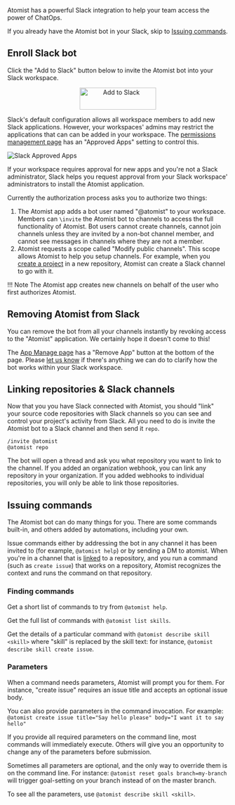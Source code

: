 Atomist has a powerful Slack integration to help your team access the
power of ChatOps.

If you already have the Atomist bot in your Slack, skip to [Issuing commands](#issuing-commands).

## Enroll Slack bot

Click the "Add to Slack" button below to invite the Atomist bot into
your Slack workspace.

<div style="text-align:center;">
  <a href="https://atm.st/2wiDlUe" target="_blank">
    <img alt="Add to Slack" height="50" width="174" src="https://platform.slack-edge.com/img/add_to_slack.png" srcset="https://platform.slack-edge.com/img/add_to_slack.png 1x, https://platform.slack-edge.com/img/add_to_slack@2x.png 2x" />
  </a>
</div>

Slack's default configuration allows all workspace members to add new
Slack applications.  However, your workspaces' admins may restrict the
applications that can can be added in your workspace.  The
[permissions management page][manage-permissions] has an "Approved
Apps" setting to control this.

[manage-permissions]: https://slack.com/apps/manage/permissions

![Slack Approved Apps](img/ApprovedApps.png)

If your workspace requires approval for new apps and you're not a
Slack administrator, Slack helps you request approval from your Slack
workspace' administrators to install the Atomist application.

Currently the authorization process asks you to authorize two things:

1.  The Atomist app adds a bot user named "@atomist" to your workspace.
    Members can `\invite` the Atomist bot to channels to access the
    full functionality of Atomist.  Bot users cannot create channels,
    cannot join channels unless they are invited by a non-bot channel
    member, and cannot see messages in channels where they are not a
    member.
2.  Atomist requests a scope called "Modify public channels".  This
    scope allows Atomist to help you setup channels.  For example,
    when you [create a project][create-project] in a new repository,
    Atomist can create a Slack channel to go with it.

!!! Note
    The Atomist app creates new channels on behalf of the user who
    first authorizes Atomist.

[create-project]: ../developer/create.md (Create Project with Atomist)

## Removing Atomist from Slack

You can remove the bot from all your channels instantly
by revoking access to the "Atomist" application.  We certainly hope it
doesn't come to this!

The [App Manage page][slack-app-settings] has a "Remove App" button at
the bottom of the page.  Please <a class="contact"
href="mailto:support@atomist.com" title="Contact Atomist">let us
know</a> if there's anything we can do to clarify how the bot works
within your Slack workspace.

[slack-app-settings]: https://slack.com/apps/A0HM83NCC-atomist?page=1

## Linking repositories & Slack channels

Now that you you have Slack connected with Atomist, you should "link"
your source code repositories with Slack channels so you can see and
control your project's activity from Slack.  All you need to do is
invite the Atomist bot to a Slack channel and then send it `repo`.

```
/invite @atomist
@atomist repo
```

The bot will open a thread and ask you what repository you want to
link to the channel.  If you added an organization webhook, you can
link any repository in your organization.  If you added webhooks to
individual repositories, you will only be able to link those
repositories.

<script>
	/**
	* Function that tracks a click on an outbound link in Analytics.
	* 
  * We want to track clicks on 'Add to Slack'
	*/
	var trackOutboundLink = function(url) {
		ga('send', 'event', 'outbound', 'click', url, {
			'transport': 'beacon',
			'hitCallback': function(){document.location = url;}
		});
	}
</script>

## Issuing commands

The Atomist bot can do many things for you. There are some commands built-in, and others
added by automations, including your own.

Issue commands either by addressing the bot in any channel it has been invited to (for example, `@atomist help`) or
by sending a DM to atomist. When you're in a channel that is [linked](lifecycle.md#linked-channels) to a repository, and you run a command (such as `create issue`) that works on a repository, Atomist recognizes the context and runs the command on that repository.

### Finding commands

Get a short list of commands to try from `@atomist help`.

Get the full list of commands with `@atomist list skills`.

Get the details of a particular command with `@atomist describe skill <skill>` where "skill" is replaced
by the skill text: for instance, `@atomist describe skill create issue`.

### Parameters

When a command needs parameters, Atomist will prompt you for them. For instance, "create issue" requires an issue title and accepts an optional issue body.

You can also provide parameters in the command invocation. For example: `@atomist create issue title="Say hello please" body="I want it to say hello"`

If you provide all required parameters on the command line, most commands will immediately execute.
Others will give you an opportunity to change any of the parameters before submission.

Sometimes all parameters are optional, and the only way to override them is on the command line. 
For instance: `@atomist reset goals branch=my-branch` will trigger goal-setting on your branch instead
of on the master branch.

To see all the parameters, use `@atomist describe skill <skill>`.
